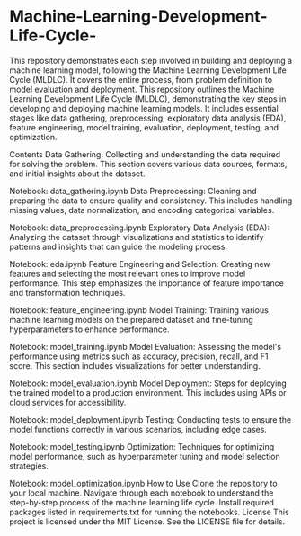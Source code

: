 # Machine-Learning-Development-Life-Cycle-
This repository demonstrates each step involved in building and deploying a machine learning model, following the Machine Learning Development Life Cycle (MLDLC). It covers the entire process, from problem definition to model evaluation and deployment.
This repository outlines the Machine Learning Development Life Cycle (MLDLC), demonstrating the key steps in developing and deploying machine learning models. It includes essential stages like data gathering, preprocessing, exploratory data analysis (EDA), feature engineering, model training, evaluation, deployment, testing, and optimization.

Contents
Data Gathering: Collecting and understanding the data required for solving the problem. This section covers various data sources, formats, and initial insights about the dataset.

Notebook: data_gathering.ipynb
Data Preprocessing: Cleaning and preparing the data to ensure quality and consistency. This includes handling missing values, data normalization, and encoding categorical variables.

Notebook: data_preprocessing.ipynb
Exploratory Data Analysis (EDA): Analyzing the dataset through visualizations and statistics to identify patterns and insights that can guide the modeling process.

Notebook: eda.ipynb
Feature Engineering and Selection: Creating new features and selecting the most relevant ones to improve model performance. This step emphasizes the importance of feature importance and transformation techniques.

Notebook: feature_engineering.ipynb
Model Training: Training various machine learning models on the prepared dataset and fine-tuning hyperparameters to enhance performance.

Notebook: model_training.ipynb
Model Evaluation: Assessing the model's performance using metrics such as accuracy, precision, recall, and F1 score. This section includes visualizations for better understanding.

Notebook: model_evaluation.ipynb
Model Deployment: Steps for deploying the trained model to a production environment. This includes using APIs or cloud services for accessibility.

Notebook: model_deployment.ipynb
Testing: Conducting tests to ensure the model functions correctly in various scenarios, including edge cases.

Notebook: model_testing.ipynb
Optimization: Techniques for optimizing model performance, such as hyperparameter tuning and model selection strategies.

Notebook: model_optimization.ipynb
How to Use
Clone the repository to your local machine.
Navigate through each notebook to understand the step-by-step process of the machine learning life cycle.
Install required packages listed in requirements.txt for running the notebooks.
License
This project is licensed under the MIT License. See the LICENSE file for details.
